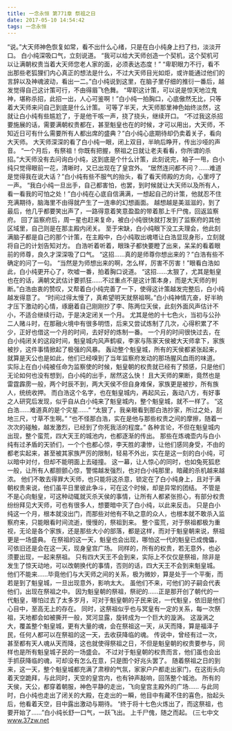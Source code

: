 ```yaml
---
title: 一念永恒 第771章 祭祖之日
date: 2017-05-10 14:54:42
tags: 一念永恒
---
```


“说。”大天师神色恢复如常，看不出什么心绪，只是在白小纯身上扫了扫，淡淡开口。
白小纯深吸口气，立刻说道。
“我可以给大天师创造一个契机，这个契机可以让满朝权贵当着大天师您老人家的面，必须表达态度！”
“卑职眼力不行，看不出那些老狐狸们内心真正的想法是什么，不过大天师目光如炬，或许能通过他们的言辞以及神魂波动，看出一二。”白小纯说到这里，在脑子里仔细的推衍一番后，越发觉得自己这计策可行，不由得眉飞色舞。
“卑职这计策，可以说是惊天地泣鬼神，堪称杀招，此招一出，人心可鉴啊！”白小纯一拍胸口，心底傲然无比，只等着大天师来问自己到底是什么计策。
可等了半天，大天师那里神色始终淡然，这就让白小纯有些尴尬了，于是他干咳一声，挠了挠头，继续开口。
“不过我这杀招要施展的话，需要满朝权贵都在，甚至魁皇也在的时候，才可以用出，大天师，不知近日可有什么需要所有人都出席的盛典？”白小纯心底期待却仍卖着关子，看向大天师。
大天师深深的看了白小纯一眼，闭上双目，半晌后睁开，传出沙哑的声音。
“一个月后，有祭祖！你既有把握，祭祖之日就让老夫看看，你所谓的杀招。”大天师没有去问询白小纯，这到底是个什么计策，此刻说完，袖子一甩，白小纯只觉得眼前一花，清晰时，又已出现在了皇宫外。
“居然连问都不问？……难道是觉得我在说大话？”白小纯有些不服气的抬头，看了看天师殿的方向，心里哼了一声。
“我白小纯一旦出手，自己都害怕，也罢，到时候就让大天师以及所有人，看一看我的可怕之处！”白小纯在心底自信满满，一想起自己的计策，他就忍不住充满期待，脑海里不由得就产生了一连串的幻想画面。
越想越是美滋滋的，到了最后，他几乎都要笑出声了，一路得意着笑意盈盈的带着那上千尸傀，回返监察府。
回了监察府后，周一星也赶来复命，被白小纯很快就打发到了监察府的其他区域里，自己则是在那主殿内闭关。
至于宋缺，白小纯眼下没工夫理会，他此刻满脑子都是自己的那个计策，在主殿中，白小纯取出魂塔让白浩显现身形，立刻就将自己的计划告知对方。
白浩听着听着，眼珠子都快要瞪了出来，呆呆的看着眼前的师尊，良久才深深吸了口气。
“这招……真的是师尊你想出来的？”白浩有些不确定的问了一句。
“当然是为师想出来的啊，怎么样，厉害不厉害！”眼看白浩如此，白小纯更开心了，吹嘘一番，拍着胸口说道。
“这招……太狠了，尤其是魁皇也在的话，满朝文武估计要抓狂……不过重点不是这计策本身，而是大天师的判断。”白浩由衷的赞叹，又帮着白小纯完善了一下，使得这计策越发完整后，白小纯越发得意了。
“时间过得太慢了，真希望明天就祭祖啊。”白小纯神情亢奋，好半晌才压下激动的心情，琢磨着自己刚刚抄了李、陈两位天侯，此刻外面风声估计不小，不适合继续行动，于是决定闭关一个月。
尤其是他的十七色火，当初与公孙二人赌斗时，在那融火境中有很多明悟，后来又尝试炼制了几次，心得积累了不少，正好也借这一个月的时间，去好好的炼制一番。
一个月的时间很快过去，在白小纯闭关的这段时间，魁皇城内风声鹤唳，李家与陈家天侯被大天师拿下，家族被抄，这件事情掀起了极强的风暴。
轰动整个魁皇城，所有的天侯都紧张起来，就算是天公也是如此，他们已经嗅到了当年监察府发动的那场腥风血雨的味道。
实际上在白小纯被任命为监察使的时候，魁皇朝的权贵就已经有了预感，只是他们无论如何也没有想到，白小纯的出手，居然这么快！
且大天师的果断，竟然也是雷霆霹雳一般，两个时辰不到，两大天侯不但自身难保，家族更是被抄，所有族人，统统收押。
而白浩这个名字，也在魁皇城内，再起风云，轰动八方，有好事之人研究后发现，似乎自从白小纯来了魁皇城内，整个魁皇城，就不一样了。
“这白浩……难道真的是个灾星……”
“太狠了，我亲眼看到那白浩抄家，所过之处，刮地三尺，寸草不生啊。”
“也不怪那白浩，实在是他与那些权贵之间的摩擦，随着一次次的碰触，越发激烈，已经到了你死我活的程度。”
各种言论，不但在魁皇城内出现，整个蛮荒，四大天王的城池内，也都逐渐的传出。
那些在炼魂壶内与白小纯有过矛盾的天骄们，一个个也都心惊，李天胜的凄惨，让他们感同身受，不由的都老实起来，甚至被其家族严厉的限制，轻易不外出，实在是这一刻的白小纯，可以暗中对付，但却不能明面上去碰撞。
这一幕，让人惊心的同时，也如兔死狐悲一般，让所有人都胆颤心惊，警惕越发强烈，也对白小纯那里，暗藏的杀机越来越浓。
他们不敢去得罪大天师，也只能将这杀意，锁定在了白小纯身上，且对于满朝权贵来说，他们虽平日里彼此争斗，可在这个时候，却是异常的团结。
不管是不是心向魁皇，可这种动辄就灭杀天侯的事情，让所有人都紧张担心，有部分权贵纷纷拜见大天师，可也有很多人，想要暗中灭了白小纯，以此来反击。
只是白小纯这一个月，根本就没出门，而那些对他有不轨之意的众人，也根本就不敢杀入监察府来，只能眼看时间流逝，慢慢的，祭祖到来。
整个蛮荒，对于祭祖都极为重视，无论是各个家族，还是那些大小的部落，都是这样，而对于魁皇朝来说，祭祖更是一场盛典。
在祭祖的这一天，魁皇也会出现，哪怕这一代的魁皇已成傀儡，可依旧还是会在这一天，现身皇宫广场。
同样的，所有的权贵，若无意外，也必须要出现，一起来祭祖。
只有四大天王不会到来，实际上不仅仅是祭祖，除非是发生了惊天动地，可以改朝换代的事情，否则的话，四大天王不会到来魁皇城。
他们不能来……毕竟他们与大天师之间的关系，极为微妙，算是处于一个平衡，而若是到了魁皇城，一旦出现意外，影响太大。
虽他们不来，可他们的子嗣会代表他们，出现在祭祖之中。
因为魁皇朝的祭祖，祭祀的……正是那开创了朝代的一代魁皇，哪怕过去了太多岁月，可对于魁皇朝的子民来说，一代魁皇，依旧是他们心目中，至高无上的存在。
同时，这祭祖似乎也与冥皇有一定的关系，每一次祭祖，天地都会如被撕开一般，冥河显露，旋转成为一个巨大的漩涡。
这漩涡之大，覆盖整个魁皇城，更有大量的魂，会在祭祖这一天，从天而降，算是福泽子民，任何人都可以在祭祖的这一天，去收获降临的魂。
传说中，曾经有过一次，甚至都有天人魂从天而降，这也就使得祭祖之日，不但是魁皇朝的权贵要参与，同样也是所有魁皇城子民的一场盛会。
不过对于魁皇朝的权贵而言，他们虽也会出手抓获降临的魂，可却没有怎么在意，只是图个好兆头罢了。
随着祭祖之日的到来，这一天，整个魁皇城都充满了肃穆的气氛，家家户户都走出家门，在这街头向着天空跪拜，与此同时，天空的皇宫内，也有钟声敲响，回荡整个城池。
所有的天侯，天公，都穿着朝服，神色平静的走出，飞向皇宫主殿外的广场……
与此同时，白小纯也走出了闭关的大殿，在走出的一瞬，他目中有藏不住的喜色，抬起头后，他看着天空，目中露出激动与期待。
“终于将十七色火炼出了，而这祭祖，也要开始了……”白小纯长舒一口气，一跃飞出。
上千尸傀，随之而起。
(三七中文 www.37zw.net